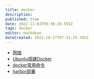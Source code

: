 ```yaml
---
title: docker
description: 
published: true
date: 2022-11-03T09:38:29.591Z
tags: docker
editor: markdown
dateCreated: 2022-10-27T07:31:25.395Z
---
```


- [网络](/docker/网络)
- [Ubuntu搭建Docker](/docker/Ubuntu搭建)
- [docker常用命令](/docker/docker常用命令)
- [harbor部署](/docker/harbor/harbor部署)
